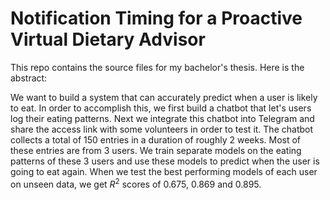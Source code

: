 # Notification Timing for a Proactive Virtual Dietary Advisor
This repo contains the source files for my bachelor's thesis. Here is the abstract:

We want to build a system that can accurately predict when a user is likely to eat. 
In order to accomplish this, we first build a chatbot that let's users log their eating patterns.
Next we integrate this chatbot into Telegram and share the access link with some volunteers in order to test it.
The chatbot collects a total of 150 entries in a duration of roughly 2 weeks.
Most of these entries are from 3 users.
We train separate models on the eating patterns of these 3 users
and use these models to predict when the user is going to eat again.
When we test the best performing models of each user on unseen data,
we get $R^2$ scores of $0.675$, $0.869$ and $0.895$.
